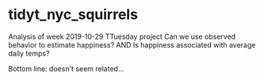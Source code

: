 # tidyt_nyc_squirrels
Analysis of week 2019-10-29 TTuesday project
Can we use observed behavior to estimate happiness? AND
Is happiness associated with average daily temps?

Bottom line: doesn't seem related...
